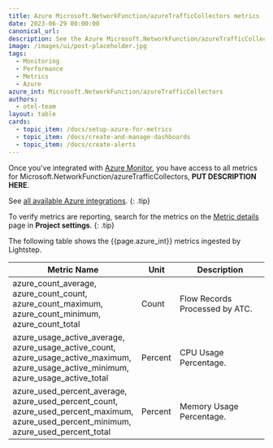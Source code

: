 ```yaml
---
title: Azure Microsoft.NetworkFunction/azureTrafficCollectors metrics
date: 2023-06-29 00:00:00
canonical_url:
description: See the Azure Microsoft.NetworkFunction/azureTrafficCollectors metrics ingested by Lightstep Observability
image: /images/ui/post-placeholder.jpg
tags:
  - Monitoring
  - Performance
  - Metrics
  - Azure
azure_int: Microsoft.NetworkFunction/azureTrafficCollectors
authors:
  - otel-team
layout: table
cards:
  - topic_item: /docs/setup-azure-for-metrics
  - topic_item: /docs/create-and-manage-dashboards
  - topic_item: /docs/create-alerts
---
```

Once you've integrated with [Azure Monitor](/docs/setup-azure-for-metrics), you have access to all metrics for Microsoft.NetworkFunction/azureTrafficCollectors, **PUT DESCRIPTION HERE**. 

See [all available Azure integrations](/docs/azure-metrics).
{: .tip}

To verify metrics are reporting, search for the metrics on the [Metric details](/docs/manage-metric-details) page in **Project settings**.
{: .tip}

The following table shows the {{page.azure_int}} metrics ingested by Lightstep.
<table class="table-aws">
<colgroup><col span="1" style="width: 35%;" /><col span="1" style="width: 15%;" /><col span="1" style="width: 35%;" /></colgroup>
  <thead>
    <th>Metric Name</th>
    <th>Unit</th>
    <th>Description</th>
  </thead>
  <tr>
    <td>azure_count_average, azure_count_count, azure_count_maximum, azure_count_minimum, azure_count_total</td>
    <td>Count</td>
    <td>Flow Records Processed by ATC.</td>
  </tr>
  <tr>
    <td>azure_usage_active_average, azure_usage_active_count, azure_usage_active_maximum, azure_usage_active_minimum, azure_usage_active_total</td>
    <td>Percent</td>
    <td>CPU Usage Percentage.</td>
  </tr>
  <tr>
    <td>azure_used_percent_average, azure_used_percent_count, azure_used_percent_maximum, azure_used_percent_minimum, azure_used_percent_total</td>
    <td>Percent</td>
    <td>Memory Usage Percentage.</td>
  </tr>
</table>
